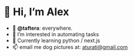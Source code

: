 # 👋 Hi, I’m Alex
- 🔎 **@taftera**: everywhere.
- 👀 I’m interested in automating tasks
- 🌱 Currently learning python / next.js
- 📫 email me dog pictures at: aturati@gmail.com 
